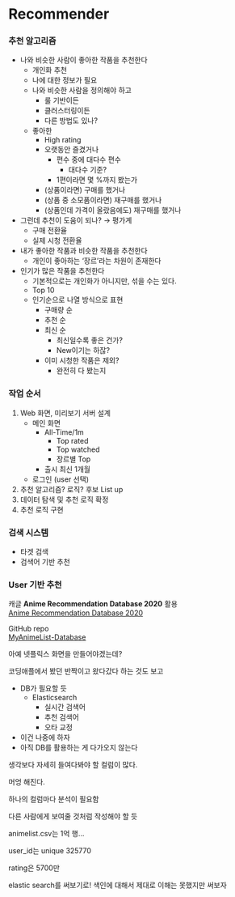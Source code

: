 # Recommender

### 추천 알고리즘

- 나와 비슷한 사람이 좋아한 작품을 추천한다
  - 개인화 추천
  - 나에 대한 정보가 필요
  - 나와 비슷한 사람을 정의해야 하고
    - 룰 기반이든
    - 클러스터링이든
    - 다른 방법도 있나?
  - 좋아한
    - High rating
    - 오랫동안 즐겼거나
      - 편수 중에 대다수 편수
        - 대다수 기준?
      - 1편이라면 몇 %까지 봤는가
    - (상품이라면) 구매를 했거나
    - (상품 중 소모품이라면) 재구매를 했거나
    - (상품인데 가격이 올랐음에도) 재구매를 했거나
- 그런데 추천이 도움이 되나? → 평가계
  - 구매 전환율
  - 실제 시청 전환율
- 내가 좋아한 작품과 비슷한 작품을 추천한다
  - 개인이 좋아하는 ‘장르’라는 차원이 존재한다
- 인기가 많은 작품을 추천한다
  - 기본적으로는 개인화가 아니지만, 섞을 수는 있다.
  - Top 10
  - 인기순으로 나열 방식으로 표현
    - 구매량 순
    - 추천 순
    - 최신 순
      - 최신일수록 좋은 건가?
      - New이기는 하잖?
    - 이미 시청한 작품은 제외?
      - 완전히 다 봤는지

### 작업 순서

1. Web 화면, 미리보기 서버 설계
    - 메인 화면
        - All-Time/1m
            - Top rated
            - Top watched
            - 장르별 Top
        - 출시 최신 1개월
    - 로그인 (user 선택)
2. 추천 알고리즘? 로직? 후보 List up
3. 데이터 탐색 및 추천 로직 확정
4. 추천 로직 구현

### 검색 시스템

- 타겟 검색
- 검색어 기반 추천

### User 기반 추천

캐글 **Anime Recommendation Database 2020** 활용  
[Anime Recommendation Database 2020](https://www.kaggle.com/datasets/hernan4444/anime-recommendation-database-2020?resource=download&select=rating_complete.csv)

GitHub repo  
[MyAnimeList-Database](https://github.com/Hernan4444/MyAnimeList-Database)

아예 넷플릭스 화면을 만들어야겠는데?

코딩애플에서 봤던 반짝이고 왔다갔다 하는 것도 보고

- DB가 필요할 듯
  - Elasticsearch
    - 실시간 검색어
    - 추천 검색어
    - 오타 교정
- 이건 나중에 하자
- 아직 DB를 활용하는 게 다가오지 않는다

생각보다 자세히 들여다봐야 할 컬럼이 많다.

머엉 해진다.

하나의 컬럼마다 분석이 필요함

다른 사람에게 보여줄 것처럼 작성해야 할 듯

animelist.csv는 1억 행...

user_id는 unique 325770

rating은 5700만

elastic search를 써보기로!
색인에 대해서 제대로 이해는 못했지만 써보자